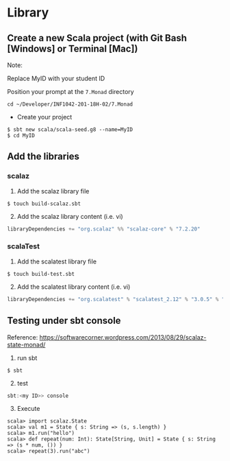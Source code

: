 # Library

## Create a new Scala project (with Git Bash [Windows] or Terminal [Mac])

Note: 
   
   Replace MyID with your student ID
   
   Position your prompt at the `7.Monad` directory

```
cd ~/Developer/INF1042-201-18H-02/7.Monad
```

* Create your project

```shell
$ sbt new scala/scala-seed.g8 --name=MyID
$ cd MyID
```

## Add the libraries

### scalaz

1. Add the scalaz library file

```shell
$ touch build-scalaz.sbt
```

2.  Add the scalaz library content (i.e. vi)

```scala
libraryDependencies += "org.scalaz" %% "scalaz-core" % "7.2.20"
```

### scalaTest

1. Add the scalatest library file

```shell
$ touch build-test.sbt
```

2.  Add the scalatest library content (i.e. vi)

```scala
libraryDependencies += "org.scalatest" % "scalatest_2.12" % "3.0.5" % "test"
```

## Testing under sbt console

Reference: https://softwarecorner.wordpress.com/2013/08/29/scalaz-state-monad/

1. run sbt

```shell
$ sbt
```

2. test

```scala
sbt:<my ID>> console
```

3. Execute

```
scala> import scalaz.State
scala> val m1 = State { s: String => (s, s.length) }
scala> m1.run("hello")
scala> def repeat(num: Int): State[String, Unit] = State { s: String => (s * num, ()) }
scala> repeat(3).run("abc")
```



